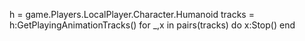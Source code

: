 h = game.Players.LocalPlayer.Character.Humanoid
tracks = h:GetPlayingAnimationTracks()
for _,x in pairs(tracks)
do x:Stop()
end
